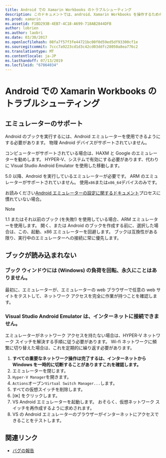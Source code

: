 ```yaml
---
title: Android での Xamarin Workbooks のトラブルシューティング
description: このドキュメントでは、android、Xamarin Workbooks を操作するためのトラブルシューティングのヒントを提供します。 これは、エミュレーターのサポート、読み込まれないブックおよびその他のトピックについて説明します。
ms.prod: xamarin
ms.assetid: F1BD293B-4EB7-4C18-A699-718AB2844DFB
author: lobrien
ms.author: laobri
ms.date: 03/30/2017
ms.openlocfilehash: 08fa7f57f3fe44721bc00f0d59ed5df93300cf1e
ms.sourcegitcommit: 7ccc7a9223cd1d3c42cd03ddfc28050a8ea776c2
ms.translationtype: MT
ms.contentlocale: ja-JP
ms.lasthandoff: 07/13/2019
ms.locfileid: "67864034"
---
```

# <a name="troubleshooting-xamarin-workbooks-on-android"></a>Android での Xamarin Workbooks のトラブルシューティング

## <a name="emulator-support"></a>エミュレーターのサポート

Android のブックを実行するには、Android エミュレーターを使用できるようにする必要があります。 物理 Android デバイスがサポートされていません。

コンピューターがサポートされている場合は、HAXM と Google のエミュレーターを勧めします。
HYPER-V、システムで有効にする必要があります、代わりに Visual Studio Android Emulator を使用した移動します。

5\.0 以降、Android を実行しているエミュレーターが必要です。 ARM のエミュレーターがサポートされていません。 使用`x86`または`x86_64`デバイスのみです。

お読みください[Android エミュレーターの設定に関するドキュメント][android-emu]プロセスに慣れていない場合。

> [!NOTE]
> 1\.1 またはそれ以前のブック (を失敗!) を使用している場合、ARM エミュレーターを使用します。 開く、または Android のブックを作成する前に、選択した場合は、この、起動、x86 エミュレーターを回避します。 ブックは互換性がある限り、実行中のエミュレーターへの接続に常に優先します。

## <a name="workbooks-wont-load"></a>ブックが読み込まれない

### <a name="workbook-window-spins-forever-never-loads-windows"></a>ブック ウィンドウには (Windows) の負荷を回転、永久にことはありません。

最初に、エミュレーターが、エミュレーターの web ブラウザーで任意の web サイトをテストして、ネットワーク アクセスを完全に作業が持つことを確認します。

### <a name="visual-studio-android-emulator-cannot-connect-to-the-internet"></a>Visual Studio Android Emulator は、インターネットに接続できません。

エミュレーターがネットワーク アクセスを持たない場合は、HYPER-V ネットワーク スイッチを解決する手順に従う必要があります。 Wi-fi ネットワークに頻繁に切り替えた場合は、これを定期的に繰り返す必要があります。

1. **すべての重要なネットワーク操作は完了するは、インターネットから Windows を一時的に切断することがありますこれを確認します。**
1. エミュレーターを閉じます。
1. `Hyper-V Manager`を開きます。
1. `Actions`オープン`Virtual Switch Manager...`します。
1. すべての仮想スイッチを削除します。
1. [`OK`] をクリックします。
1. VS Android エミュレーターを起動します。 おそらく、仮想ネットワーク スイッチを再作成するように求めされます。
1. VS の Android エミュレーターのブラウザーがインターネットにアクセスできることをテストします。

[android-emu]: https://developer.xamarin.com/guides/android/deployment,_testing,_and_metrics/debug-on-emulator/


## <a name="related-links"></a>関連リンク

- [バグの報告](~/tools/workbooks/install.md#reporting-bugs)
